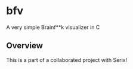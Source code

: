 # bfv
A very simple Brainf**k visualizer in C

## Overview  
This is a part of a collaborated project with Serix!  

